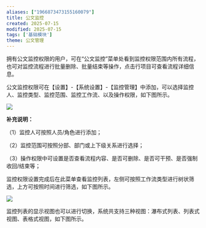 ```yaml
---
aliases: ["1966873473155160079"]
title: 公文监控
created: 2025-07-15
modified: 2025-07-15
tags: ['基础模块']
theme: 公文管理
---
```


拥有公文监控权限的用户，可在“公文监控”菜单处看到监控权限范围内所有流程，也可对监控流程进行批量删除、批量结束等操作，点击行项目可查看流程详细信息。

公文监控权限可在【设置】-【系统设置】-【监控管理】中添加，可以选择监控人、监控类型、监控范围、监控工作流、以及操作权限，如下图所示。

![](https://myhelpdoc.oss-cn-heyuan.aliyuncs.com/mdimages/2ddefe2027cf845045078a528144e2c3.jpg)

**补充说明：**

（1）监控人可按照人员/角色进行添加；

（2）监控范围可按照分部、部门或上下级关系进行选择；

（3）操作权限中可设置是否查看流程内容、是否可删除、是否可干预、是否强制收回/结束等；

监控权限设置完成后在此菜单查看监控列表，左侧可按照工作流类型进行树状筛选，上方可按照时间进行筛选，如下图所示。

![](https://myhelpdoc.oss-cn-heyuan.aliyuncs.com/mdimages/0ad2707065f6c8c08c382314a040d801.jpg)

监控列表的显示视图也可以进行切换，系统共支持三种视图：瀑布式列表、列表式视图、表格式视图，如下图所示。

